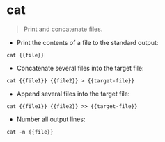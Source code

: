 # cat

> Print and concatenate files.

- Print the contents of a file to the standard output:

`cat {{file}}`

- Concatenate several files into the target file:

`cat {{file1}} {{file2}} > {{target-file}}`

- Append several files into the target file:

`cat {{file1}} {{file2}} >> {{target-file}}`

- Number all output lines:

`cat -n {{file}}`
